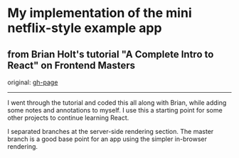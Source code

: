 # My implementation of the mini netflix-style example app

## from Brian Holt's tutorial "A Complete Intro to React" on Frontend Masters

original:
[gh-page](http://btholt.github.io/complete-intro-to-react/)

-----
I went through the tutorial and coded this all along with Brian, while adding some notes and annotations to myself. I use this a starting point for some other projects to continue learning React.

I separated branches at the server-side rendering section. The master branch is a good base point for an app using the simpler in-browser rendering.

